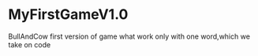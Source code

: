 # MyFirstGameV1.0
BullAndCow first version of game what work only with one word,which we take on code
